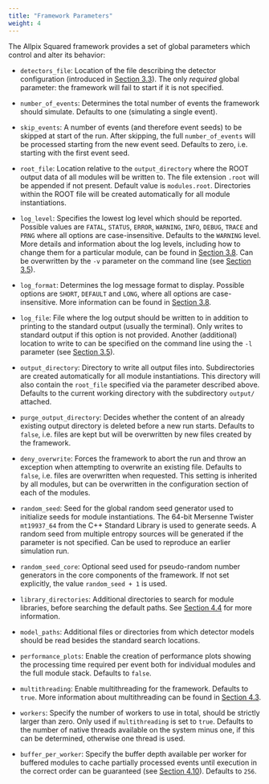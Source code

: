 ```yaml
---
title: "Framework Parameters"
weight: 4
---
```


The Allpix Squared framework provides a set of global parameters which
control and alter its behavior:

-   `detectors_file`:
    Location of the file describing the detector configuration (introduced in
    [Section 3.3](./03_detector_configuration.md)). The only *required* global parameter: the framework will fail to start
    if it is not specified.

-   `number_of_events`:
    Determines the total number of events the framework
    should simulate. Defaults to one (simulating a single event).

-   `skip_events`:
    A number of events (and therefore event seeds) to be
    skipped at start of the run. After skipping, the full `number_of_events`
    will be processed starting from the new event seed. Defaults to zero,
    i.e. starting with the first event seed.

-   `root_file`:
    Location relative to the `output_directory` where the ROOT
    output data of all modules will be written to. The file extension `.root`
    will be appended if not present. Default value is `modules.root`.
    Directories within the ROOT file will be created automatically for all
    module instantiations.

-   `log_level`:
    Specifies the lowest log level which should be reported.
    Possible values are `FATAL`, `STATUS`, `ERROR`, `WARNING`, `INFO`,
    `DEBUG`, `TRACE` and `PRNG` where all options are case-insensitive.
    Defaults to the `WARNING` level. More details and information about the
    log levels, including how to change them for a particular module, can be found in
    [Section 3.8](./08_logging_and_verbosity.md). Can be overwritten by the `-v` parameter on the command line (see
    [Section 3.5](./05_allpix_executable.md)).

-   `log_format`:
    Determines the log message format to display. Possible
    options are `SHORT`, `DEFAULT` and `LONG`, where all options are
    case-insensitive. More information can be found in [Section 3.8](./08_logging_and_verbosity.md).

-   `log_file`:
    File where the log output should be written to in addition
    to printing to the standard output (usually the terminal). Only writes
    to standard output if this option is not provided. Another
    (additional) location to write to can be specified on the command
    line using the `-l` parameter (see [Section 3.5](./05_allpix_executable.md)).

-   `output_directory`:
    Directory to write all output files into.
    Subdirectories are created automatically for all module instantiations.
    This directory will also contain the `root_file` specified via the
    parameter described above. Defaults to the current working directory with
    the subdirectory `output/` attached.

-   `purge_output_directory`:
    Decides whether the content of an already
    existing output directory is deleted before a new run starts. Defaults to
    `false`, i.e. files are kept but will be overwritten by new files created
    by the framework.

-   `deny_overwrite`:
    Forces the framework to abort the run and throw an
    exception when attempting to overwrite an existing file. Defaults to
    `false`, i.e. files are overwritten when requested. This setting is
    inherited by all modules, but can be overwritten in the configuration
    section of each of the modules.

-   `random_seed`:
    Seed for the global random seed generator used to
    initialize seeds for module instantiations. The 64-bit Mersenne Twister
    `mt19937_64` from the C++ Standard Library is used to generate seeds.
    A random seed from multiple entropy sources will be generated if the
    parameter is not specified. Can be used to reproduce an earlier
    simulation run.

-   `random_seed_core`:
    Optional seed used for pseudo-random number generators
    in the core components of the framework. If not set explicitly, the value
    `random_seed + 1` is used.

-   `library_directories`:
    Additional directories to search for module libraries, before searching the default paths. See
    [Section 4.4](../04_framework/04_modules.md#module-instantiation) for more information.

-   `model_paths`:
    Additional files or directories from which detector models
    should be read besides the standard search locations.

-   `performance_plots`:
    Enable the creation of performance plots showing the
    processing time required per event both for individual modules and the
    full module stack. Defaults to `false`.

-   `multithreading`:
    Enable multithreading for the framework. Defaults to `true`. More information about multithreading can be found in
    [Section 4.3](../04_framework/04_modules.md#multithreading-parallel-execution-of-events).

-   `workers`:
    Specify the number of workers to use in total, should be
    strictly larger than zero. Only used if `multithreading` is set to `true`.
    Defaults to the number of native threads available on the system minus
    one, if this can be determined, otherwise one thread is used.

-   `buffer_per_worker`:
    Specify the buffer depth available per worker for buffered modules to cache partially processed events until execution
    in the correct order can be guaranteed (see [Section 4.10](../04_framework/10_multithreading.md)). Defaults to `256`.
